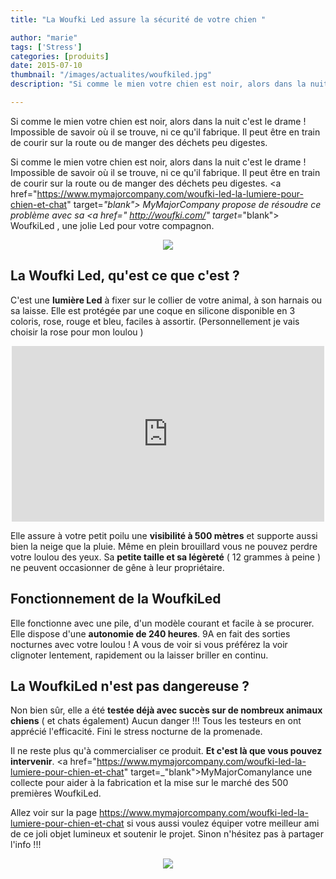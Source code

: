 ```yaml
---
title: "La Woufki Led assure la sécurité de votre chien "

author: "marie"
tags: ['Stress']
categories: [produits]
date: 2015-07-10
thumbnail: "/images/actualites/woufkiled.jpg"
description: "Si comme le mien votre chien est noir, alors dans la nuit c'est le drame ! Impossible de savoir où il se trouve, ni ce qu'il fabrique. Il peut être en train de courir sur la route ou de manger des déchets peu digestes.    "

---
```


Si comme le mien votre chien est noir, alors dans la nuit c'est le drame ! Impossible de savoir où il se trouve, ni ce qu'il fabrique. Il peut être en train de courir sur la route ou de manger des déchets peu digestes.

Si comme le mien votre chien est noir, alors dans la nuit c'est le drame ! Impossible de savoir où il se trouve, ni ce qu'il fabrique. Il peut être en train de courir sur la route ou de manger des déchets peu digestes.
<a href="https://www.mymajorcompany.com/woufki-led-la-lumiere-pour-chien-et-chat" target=_"blank"> MyMajorCompany </a>propose de résoudre ce problème avec sa <a href=" http://woufki.com/" target=_"blank"> WoufkiLed </a>, une jolie Led pour votre compagnon.




<p align="center"><img src= "/images/actualites/woufkiled.jpg"></p>




## La Woufki Led, qu'est ce que c'est ? ##

C'est une <b>lumière Led</b> à fixer sur le collier de votre animal, à son harnais ou sa laisse. Elle est protégée par une coque en silicone disponible en  3 coloris, rose, rouge et bleu, faciles à assortir. (Personnellement je vais choisir la rose pour mon loulou )

<p align="center"><iframe src="https://player.vimeo.com/video/129701826" width="500" height="281" frameborder="0" webkitallowfullscreen mozallowfullscreen allowfullscreen></iframe></p>

Elle assure à votre petit poilu une <b>visibilité à 500 mètres</b> et supporte aussi bien la neige que la pluie.  Même en plein brouillard vous ne pouvez perdre votre loulou des yeux.
Sa <b>petite taille et sa légèreté</b> ( 12 grammes à peine ) ne peuvent occasionner de gêne à leur propriétaire.

## Fonctionnement de la WoufkiLed ##

Elle fonctionne avec une pile, d'un modèle courant et facile à se procurer. Elle dispose d'une <b>autonomie de 240 heures</b>. 9A en fait des sorties nocturnes avec votre loulou ! A vous de voir si vous préférez la voir clignoter lentement, rapidement ou la laisser briller en continu.

## La WoufkiLed n'est pas dangereuse ? ##
Non bien sûr, elle a été <b>testée déjà avec succès sur de nombreux animaux chiens</b> ( et chats également) Aucun danger !!! Tous les testeurs en ont apprécié l'efficacité. Fini le stress nocturne de la promenade.


Il ne reste plus qu'à commercialiser ce produit. <b>Et c'est là que vous pouvez intervenir</b>.
<a href="https://www.mymajorcompany.com/woufki-led-la-lumiere-pour-chien-et-chat" target=_"blank">MyMajorComany</a>lance une collecte pour aider à la fabrication et la mise sur le marché des 500 premières  WoufkiLed.

Allez voir sur la page https://www.mymajorcompany.com/woufki-led-la-lumiere-pour-chien-et-chat si vous aussi voulez équiper votre meilleur ami de ce joli objet lumineux et soutenir le projet.
Sinon n'hésitez pas à partager l'info !!!

<p align="center"><img src= "/images/actualites/couleurswoufkiled.jpg"></p>




